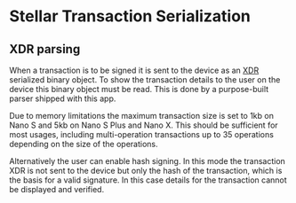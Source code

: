 # Stellar Transaction Serialization

## XDR parsing

When a transaction is to be signed it is sent to the device as an [XDR](https://tools.ietf.org/html/rfc1832) serialized binary object. To show the transaction details to the user on the device this binary object must be read. This is done by a purpose-built parser shipped with this app.

Due to memory limitations the maximum transaction size is set to 1kb on Nano S and 5kb on Nano S Plus and Nano X. This should be sufficient for most usages, including multi-operation transactions up to 35 operations depending on the size of the operations.

Alternatively the user can enable hash signing. In this mode the transaction XDR is not sent to the device but only the hash of the transaction, which is the basis for a valid signature. In this case details for the transaction cannot be displayed and verified.